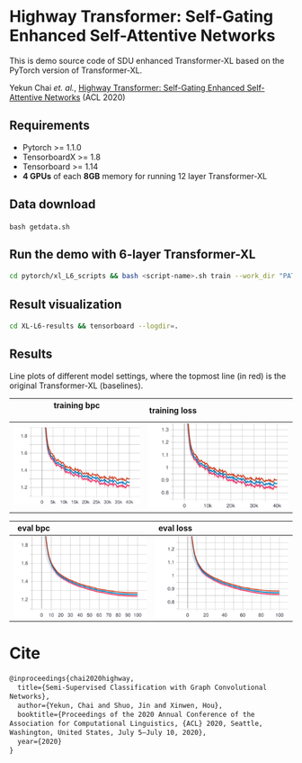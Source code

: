 # Highway Transformer: Self-Gating Enhanced Self-Attentive Networks
This is demo source code of SDU enhanced Transformer-XL based on the PyTorch version of Transformer-XL.

Yekun Chai *et. al.*, [Highway Transformer: Self-Gating Enhanced Self-Attentive Networks](https://ychai.uk/papers/ACL/SDU.pdf) (ACL 2020)

## Requirements

- Pytorch >= 1.1.0
- TensorboardX >= 1.8
- Tensorboard >= 1.14
-  **4 GPUs** of each **8GB** memory for running 12 layer Transformer-XL

## Data download

`bash getdata.sh`

## Run the demo with 6-layer Transformer-XL
```bash
cd pytorch/xl_L6_scripts && bash <script-name>.sh train --work_dir "PATH_TO_WORK_DIR"
```

## Result visualization
```bash
cd XL-L6-results && tensorboard --logdir=.
```

## Results

Line plots of different model settings, where the topmost line (in red) is the original Transformer-XL (baselines).

training bpc    &nbsp;&nbsp;&nbsp;&nbsp;&nbsp;&nbsp;&nbsp;&nbsp;&nbsp;&nbsp;&nbsp;&nbsp;&nbsp;&nbsp;&nbsp;&nbsp;&nbsp;&nbsp;&nbsp;&nbsp;&nbsp;&nbsp;&nbsp;&nbsp;&nbsp;&nbsp;&nbsp;&nbsp;&nbsp;&nbsp;&nbsp;&nbsp;&nbsp;&nbsp;&nbsp;&nbsp;&nbsp;&nbsp;&nbsp;&nbsp;&nbsp;&nbsp;&nbsp;        |  training loss&nbsp;&nbsp;&nbsp;&nbsp;&nbsp;&nbsp;&nbsp;&nbsp;&nbsp;&nbsp;&nbsp;&nbsp;&nbsp;&nbsp;&nbsp;&nbsp;&nbsp;&nbsp;&nbsp;&nbsp;&nbsp;&nbsp;&nbsp;&nbsp;&nbsp;&nbsp;&nbsp;&nbsp;&nbsp;&nbsp;&nbsp;&nbsp;&nbsp;&nbsp;&nbsp;&nbsp;&nbsp;&nbsp;&nbsp;&nbsp;&nbsp;&nbsp;&nbsp; 
:-------------------------:|:-------------------------:
![alt-Training-1](fig/train_bpc.svg)  |  ![Training loss](fig/train_loss.svg)

 

 eval bpc  &nbsp;&nbsp;&nbsp;&nbsp;&nbsp;&nbsp;&nbsp;&nbsp;&nbsp;&nbsp;&nbsp;&nbsp;&nbsp;&nbsp;&nbsp;&nbsp;&nbsp;&nbsp;&nbsp;&nbsp;&nbsp;&nbsp;&nbsp;&nbsp;&nbsp;&nbsp;&nbsp;&nbsp;&nbsp;&nbsp;&nbsp;&nbsp;&nbsp;&nbsp;&nbsp;&nbsp;&nbsp;&nbsp;&nbsp;&nbsp;&nbsp;&nbsp;&nbsp;       |  eval loss &nbsp;&nbsp;&nbsp;&nbsp;&nbsp;&nbsp;&nbsp;&nbsp;&nbsp;&nbsp;&nbsp;&nbsp;&nbsp;&nbsp;&nbsp;&nbsp;&nbsp;&nbsp;&nbsp;&nbsp;&nbsp;&nbsp;&nbsp;&nbsp;&nbsp;&nbsp;&nbsp;&nbsp;&nbsp;&nbsp;&nbsp;&nbsp;&nbsp;&nbsp;&nbsp;&nbsp;&nbsp;&nbsp;&nbsp;&nbsp;&nbsp;&nbsp;&nbsp; 
:-------------------------:|:-------------------------:
![eval BPC](fig/eval_bpc.svg)  |  ![eval BPC](fig/eval_loss.svg)



# Cite
```
@inproceedings{chai2020highway,
  title={Semi-Supervised Classification with Graph Convolutional Networks},
  author={Yekun, Chai and Shuo, Jin and Xinwen, Hou},
  booktitle={Proceedings of the 2020 Annual Conference of the Association for Computational Linguistics, {ACL} 2020, Seattle, Washington, United States, July 5–July 10, 2020},
  year={2020}
}
```

